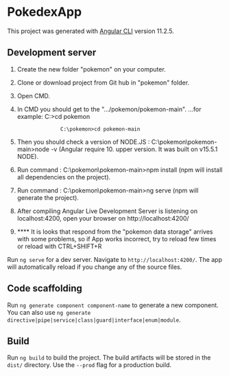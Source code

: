 # PokedexApp



This project was generated with [Angular CLI](https://github.com/angular/angular-cli) version 11.2.5.

## Development server

1. Create the new folder "pokemon" on your computer.
2. Clone or download project from Git hub in "pokemon" folder.
3. Open CMD.
4. In CMD  you should get to the ".../pokemon/pokemon-main".
    ...for example:  C:\>cd pokemon
                     
                     C:\pokemon>cd pokemon-main
                     
5. Then you should check a version of NODE.JS :
                     C:\pokemon\pokemon-main>node -v (Angular require 10. upper version. It was built on v15.5.1 NODE).
                     
6. Run command :    C:\pokemon\pokemon-main>npm install  (npm will install all dependencies on the project).
7. Run command :    C:\pokemon\pokemon-main>ng serve     (npm will generate the project).  

8. After compiling  Angular Live Development Server is listening on localhost:4200, open your browser on http://localhost:4200/  

9. **** It is looks that respond from the "pokemon data storage" arrives with some problems, so if App works incorrect,
 try to reload few times or  reload with CTRL+SHIFT+R 
                                                                                                           


Run `ng serve` for a dev server. Navigate to `http://localhost:4200/`. The app will automatically reload if you change any of the source files.

## Code scaffolding

Run `ng generate component component-name` to generate a new component. You can also use `ng generate directive|pipe|service|class|guard|interface|enum|module`.

## Build

Run `ng build` to build the project. The build artifacts will be stored in the `dist/` directory. Use the `--prod` flag for a production build.

